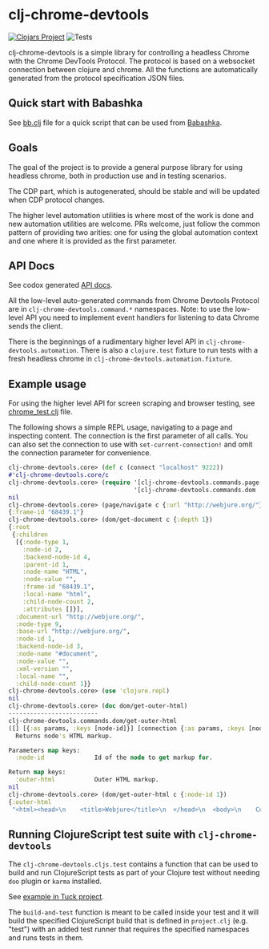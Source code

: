 # clj-chrome-devtools

[![Clojars Project](https://img.shields.io/clojars/v/clj-chrome-devtools.svg)](https://clojars.org/clj-chrome-devtools) ![Tests](https://github.com/tatut/clj-chrome-devtools/workflows/Push/badge.svg)

clj-chrome-devtools is a simple library for controlling a headless Chrome with the
Chrome DevTools Protocol. The protocol is based on a websocket connection between
clojure and chrome. All the functions are automatically generated from the protocol
specification JSON files.

## Quick start with Babashka

See [bb.clj](https://github.com/tatut/clj-chrome-devtools/blob/master/bb.clj) file for a quick
script that can be used from [Babashka](https://babashka.org).

## Goals

The goal of the project is to provide a general purpose library for using headless chrome, both in
production use and in testing scenarios.

The CDP part, which is autogenerated, should be stable and will be updated when CDP protocol changes.

The higher level automation utilities is where most of the work is done and new automation utilities are welcome.
PRs welcome, just follow the common pattern of providing two arities: one for using the global automation context and
one where it is provided as the first parameter.


## API Docs

See codox generated [API docs](https://tatut.github.io/clj-chrome-devtools/api/index.html).

All the low-level auto-generated commands from Chrome Devtools Protocol are in `clj-chrome-devtools.command.*`
namespaces. Note: to use the low-level API you need to implement event handlers for listening to data Chrome sends
the client.

There is the beginnings of a rudimentary higher level API in `clj-chrome-devtools.automation`.
There is also a `clojure.test` fixture to run tests with a fresh headless chrome in `clj-chrome-devtools.automation.fixture`.

## Example usage

For using the higher level API for screen scraping and browser testing, see [chrome_test.clj](https://github.com/tatut/clj-chrome-devtools/blob/master/test/clj_chrome_devtools/chrome_test.clj) file.

The following shows a simple REPL usage, navigating to a page and inspecting content.
The connection is the first parameter of all calls. You can also set the connection to use with
`set-current-connection!` and omit the connection parameter for convenience.


```clojure
clj-chrome-devtools.core> (def c (connect "localhost" 9222))
#'clj-chrome-devtools.core/c
clj-chrome-devtools.core> (require '[clj-chrome-devtools.commands.page :as page]
                                   '[clj-chrome-devtools.commands.dom :as dom])
nil
clj-chrome-devtools.core> (page/navigate c {:url "http://webjure.org/"})
{:frame-id "68439.1"}
clj-chrome-devtools.core> (dom/get-document c {:depth 1})
{:root
 {:children
  [{:node-type 1,
    :node-id 2,
    :backend-node-id 4,
    :parent-id 1,
    :node-name "HTML",
    :node-value "",
    :frame-id "68439.1",
    :local-name "html",
    :child-node-count 2,
    :attributes []}],
  :document-url "http://webjure.org/",
  :node-type 9,
  :base-url "http://webjure.org/",
  :node-id 1,
  :backend-node-id 3,
  :node-name "#document",
  :node-value "",
  :xml-version "",
  :local-name "",
  :child-node-count 1}}
clj-chrome-devtools.core> (use 'clojure.repl)
nil
clj-chrome-devtools.core> (doc dom/get-outer-html)
-------------------------
clj-chrome-devtools.commands.dom/get-outer-html
([] [{:as params, :keys [node-id]}] [connection {:as params, :keys [node-id]}])
  Returns node's HTML markup.

Parameters map keys:
  :node-id              Id of the node to get markup for.

Return map keys:
  :outer-html           Outer HTML markup.
nil
clj-chrome-devtools.core> (dom/get-outer-html c {:node-id 1})
{:outer-html
 "<html><head>\n    <title>Webjure</title>\n  </head>\n  <body>\n    Coming soon-ish!\n  \n\n</body></html>"}
```

## Running ClojureScript test suite with `clj-chrome-devtools`

The `clj-chrome-devtools.cljs.test` contains a function that can be used to build and run
ClojureScript tests as part of your Clojure test without needing `doo` plugin or `karma` installed.

See [example in Tuck project](https://github.com/tatut/tuck/blob/master/test/tuck/chrome_test.clj).

The `build-and-test` function is meant to be called inside your test and it will build the specified
ClojureScript build that is defined in `project.clj` (e.g. "test") with an added test runner that
requires the specified namespaces and runs tests in them.
